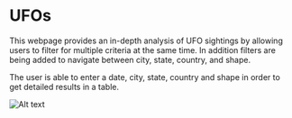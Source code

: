 # UFOs

This webpage provides an in-depth analysis of UFO sightings by allowing users to filter for multiple criteria at the same time. In addition filters are being added to navigate between city, state, country, and shape.

The user is able to enter a date, city, state, country and shape in order to get detailed results in a table.

![Alt text](/filtersjune_temp.png "Image")
